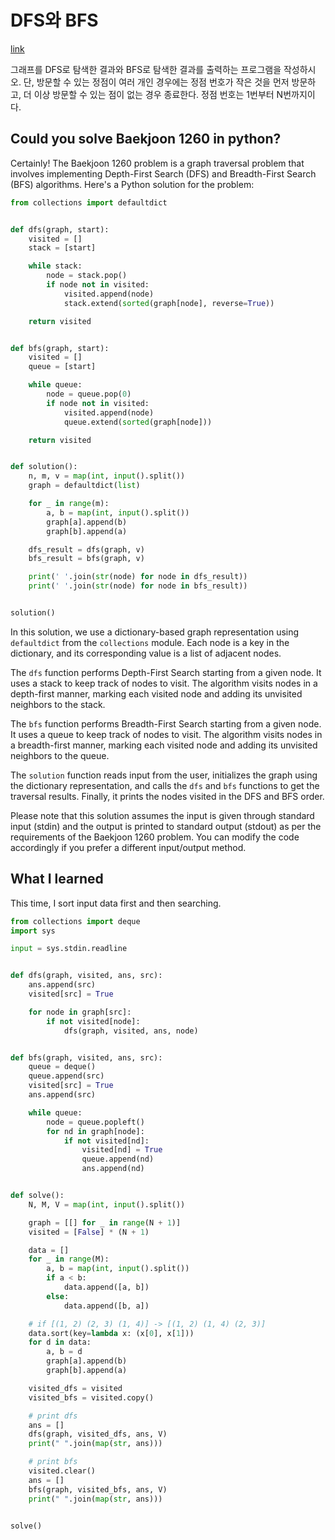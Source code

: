 # DFS와 BFS

[link](https://www.acmicpc.net/problem/1260)

그래프를 DFS로 탐색한 결과와 BFS로 탐색한 결과를 출력하는 프로그램을 작성하시오. 단, 방문할 수 있는 정점이 여러 개인 경우에는 정점 번호가 작은 것을 먼저 방문하고, 더 이상 방문할 수 있는 점이 없는 경우 종료한다. 정점 번호는 1번부터 N번까지이다.

## Could you solve Baekjoon 1260 in python?

Certainly! The Baekjoon 1260 problem is a graph traversal problem that involves implementing Depth-First Search (DFS) and Breadth-First Search (BFS) algorithms. Here's a Python solution for the problem:

```python
from collections import defaultdict


def dfs(graph, start):
    visited = []
    stack = [start]

    while stack:
        node = stack.pop()
        if node not in visited:
            visited.append(node)
            stack.extend(sorted(graph[node], reverse=True))

    return visited


def bfs(graph, start):
    visited = []
    queue = [start]

    while queue:
        node = queue.pop(0)
        if node not in visited:
            visited.append(node)
            queue.extend(sorted(graph[node]))

    return visited


def solution():
    n, m, v = map(int, input().split())
    graph = defaultdict(list)

    for _ in range(m):
        a, b = map(int, input().split())
        graph[a].append(b)
        graph[b].append(a)

    dfs_result = dfs(graph, v)
    bfs_result = bfs(graph, v)

    print(' '.join(str(node) for node in dfs_result))
    print(' '.join(str(node) for node in bfs_result))


solution()
```

In this solution, we use a dictionary-based graph representation using `defaultdict` from the `collections` module. Each node is a key in the dictionary, and its corresponding value is a list of adjacent nodes.

The `dfs` function performs Depth-First Search starting from a given node. It uses a stack to keep track of nodes to visit. The algorithm visits nodes in a depth-first manner, marking each visited node and adding its unvisited neighbors to the stack.

The `bfs` function performs Breadth-First Search starting from a given node. It uses a queue to keep track of nodes to visit. The algorithm visits nodes in a breadth-first manner, marking each visited node and adding its unvisited neighbors to the queue.

The `solution` function reads input from the user, initializes the graph using the dictionary representation, and calls the `dfs` and `bfs` functions to get the traversal results. Finally, it prints the nodes visited in the DFS and BFS order.

Please note that this solution assumes the input is given through standard input (stdin) and the output is printed to standard output (stdout) as per the requirements of the Baekjoon 1260 problem. You can modify the code accordingly if you prefer a different input/output method.

## What I learned

This time, I sort input data first and then searching.

```python
from collections import deque
import sys

input = sys.stdin.readline


def dfs(graph, visited, ans, src):
    ans.append(src)
    visited[src] = True

    for node in graph[src]:
        if not visited[node]:
            dfs(graph, visited, ans, node)


def bfs(graph, visited, ans, src):
    queue = deque()
    queue.append(src)
    visited[src] = True
    ans.append(src)

    while queue:
        node = queue.popleft()
        for nd in graph[node]:
            if not visited[nd]:
                visited[nd] = True
                queue.append(nd)
                ans.append(nd)


def solve():
    N, M, V = map(int, input().split())

    graph = [[] for _ in range(N + 1)]
    visited = [False] * (N + 1)

    data = []
    for _ in range(M):
        a, b = map(int, input().split())
        if a < b:
            data.append([a, b])
        else:
            data.append([b, a])

    # if [(1, 2) (2, 3) (1, 4)] -> [(1, 2) (1, 4) (2, 3)]
    data.sort(key=lambda x: (x[0], x[1]))
    for d in data:
        a, b = d
        graph[a].append(b)
        graph[b].append(a)

    visited_dfs = visited
    visited_bfs = visited.copy()

    # print dfs
    ans = []
    dfs(graph, visited_dfs, ans, V)
    print(" ".join(map(str, ans)))

    # print bfs
    visited.clear()
    ans = []
    bfs(graph, visited_bfs, ans, V)
    print(" ".join(map(str, ans)))


solve()

```
